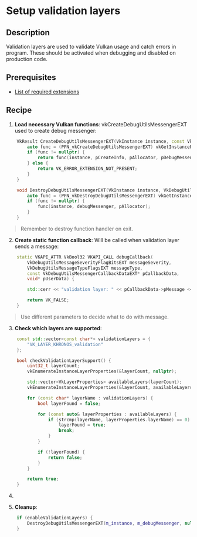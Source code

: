 # Setup validation layers

## Description
Validation layers are used to validate Vulkan usage and catch errors in program.
These should be activated when debugging and disabled on production code.

## Prerequisites
- [List of required extensions](./002-supported-required-extensions.md)

## Recipe
1. **Load necessary Vulkan functions**: vkCreateDebugUtilsMessengerEXT used to create debug messenger:
```cpp
    VkResult CreateDebugUtilsMessengerEXT(VkInstance instance, const VkDebugUtilsMessengerCreateInfoEXT* pCreateInfo, const VkAllocationCallbacks* pAllocator, VkDebugUtilsMessengerEXT* pDebugMessenger) {
        auto func = (PFN_vkCreateDebugUtilsMessengerEXT) vkGetInstanceProcAddr(instance, "vkCreateDebugUtilsMessengerEXT");
        if (func != nullptr) {
            return func(instance, pCreateInfo, pAllocator, pDebugMessenger);
        } else {
            return VK_ERROR_EXTENSION_NOT_PRESENT;
        }
    }

    void DestroyDebugUtilsMessengerEXT(VkInstance instance, VkDebugUtilsMessengerEXT debugMessenger, const VkAllocationCallbacks* pAllocator) {
        auto func = (PFN_vkDestroyDebugUtilsMessengerEXT) vkGetInstanceProcAddr(instance, "vkDestroyDebugUtilsMessengerEXT");
        if (func != nullptr) {
            func(instance, debugMessenger, pAllocator);
        }
    }
```
> Remember to destroy function handler on exit.

2. **Create static function callback**: Will be called when validation layer sends a message:
```cpp
    static VKAPI_ATTR VkBool32 VKAPI_CALL debugCallback(
        VkDebugUtilsMessageSeverityFlagBitsEXT messageSeverity,
        VkDebugUtilsMessageTypeFlagsEXT messageType,
        const VkDebugUtilsMessengerCallbackDataEXT* pCallbackData,
        void* pUserData) {

        std::cerr << "validation layer: " << pCallbackData->pMessage << std::endl;

        return VK_FALSE;
    }
```
> Use different parameters to decide what to do with message.

3. **Check which layers are supported**:
```cpp
    const std::vector<const char*> validationLayers = {
        "VK_LAYER_KHRONOS_validation"
    };

    bool checkValidationLayerSupport() {
        uint32_t layerCount;
        vkEnumerateInstanceLayerProperties(&layerCount, nullptr);

        std::vector<VkLayerProperties> availableLayers(layerCount);
        vkEnumerateInstanceLayerProperties(&layerCount, availableLayers.data());

        for (const char* layerName : validationLayers) {
            bool layerFound = false;

            for (const auto& layerProperties : availableLayers) {
                if (strcmp(layerName, layerProperties.layerName) == 0) {
                    layerFound = true;
                    break;
                }
            }

            if (!layerFound) {
                return false;
            }
        }

        return true;
    }
```


4. 

3. **Cleanup**:
```cpp
    if (enableValidationLayers) {
        DestroyDebugUtilsMessengerEXT(m_instance, m_debugMessenger, nullptr);
    }
```